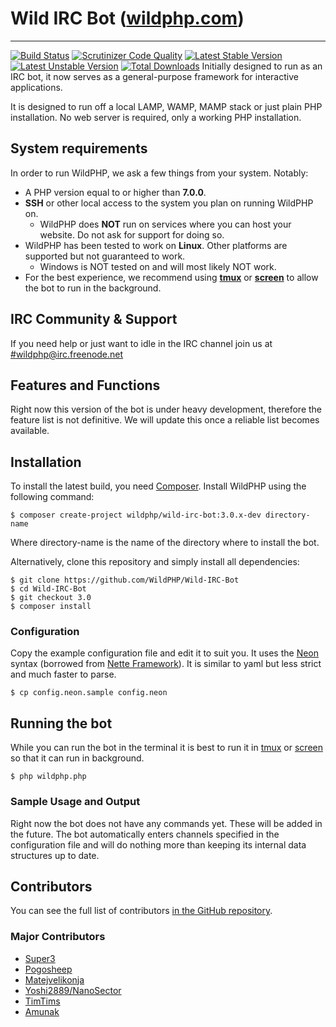 # Wild IRC Bot ([wildphp.com](http://wildphp.com/))
----------
[![Build Status](https://scrutinizer-ci.com/g/WildPHP/Wild-IRC-Bot/badges/build.png?b=3.0)](https://scrutinizer-ci.com/g/WildPHP/Wild-IRC-Bot/build-status/master)
[![Scrutinizer Code Quality](https://scrutinizer-ci.com/g/WildPHP/Wild-IRC-Bot/badges/quality-score.png?b=3.0)](https://scrutinizer-ci.com/g/WildPHP/Wild-IRC-Bot/?branch=master)
[![Latest Stable Version](https://poser.pugx.org/wildphp/Wild-IRC-Bot/v/stable)](https://packagist.org/packages/wildphp/Wild-IRC-Bot)
[![Latest Unstable Version](https://poser.pugx.org/wildphp/Wild-IRC-Bot/v/unstable)](https://packagist.org/packages/wildphp/Wild-IRC-Bot)
[![Total Downloads](https://poser.pugx.org/wildphp/Wild-IRC-Bot/downloads)](https://packagist.org/packages/wildphp/Wild-IRC-Bot)
Initially designed to run as an IRC bot, it now serves as a general-purpose framework for interactive applications.


It is designed to run off a local LAMP, WAMP, MAMP stack or just plain PHP installation.
No web server is required, only a working PHP installation.

## System requirements
In order to run WildPHP, we ask a few things from your system. Notably:

- A PHP version equal to or higher than **7.0.0**.
- **SSH** or other local access to the system you plan on running WildPHP on.
	- WildPHP does **NOT** run on services where you can host your website. Do not ask for support for doing so.
- WildPHP has been tested to work on **Linux**. Other platforms are supported but not guaranteed to work.
    - Windows is NOT tested on and will most likely NOT work.
- For the best experience, we recommend using **[tmux](https://en.wikipedia.org/wiki/Tmux)** or **[screen](https://en.wikipedia.org/wiki/GNU_Screen)** to allow the bot to run in the background.

## IRC Community & Support
If you need help or just want to idle in the IRC channel join us at
[#wildphp@irc.freenode.net](http://webchat.freenode.net/?channels=wildphp)

## Features and Functions
Right now this version of the bot is under heavy development, therefore the feature list is not definitive. We will update this once a reliable list becomes available.

## Installation
To install the latest build, you need [Composer](https://getcomposer.org/). Install WildPHP using the following command:

	$ composer create-project wildphp/wild-irc-bot:3.0.x-dev directory-name
	
Where directory-name is the name of the directory where to install the bot.

Alternatively, clone this repository and simply install all dependencies:

    $ git clone https://github.com/WildPHP/Wild-IRC-Bot
    $ cd Wild-IRC-Bot
    $ git checkout 3.0
    $ composer install

### Configuration

Copy the example configuration file and edit it to suit you. It uses the [Neon](http://ne-on.org/) syntax (borrowed from [Nette Framework](http://nette.org/en/)). It is similar to yaml but less strict and much faster to parse.

    $ cp config.neon.sample config.neon

## Running the bot

While you can run the bot in the terminal it is best to run it in [tmux](https://en.wikipedia.org/wiki/Tmux) or [screen](https://en.wikipedia.org/wiki/GNU_Screen) so that it can run in background.

    $ php wildphp.php

### Sample Usage and Output
Right now the bot does not have any commands yet. These will be added in the future. The bot automatically enters channels specified in the configuration file and will do nothing more than keeping its internal data structures up to date.

## Contributors

You can see the full list of contributors [in the GitHub repository](https://github.com/WildPHP/Wild-IRC-Bot/graphs/contributors).

### Major Contributors
* [Super3](http://super3.org)
* [Pogosheep](http://layne-obserdia.de)
* [Matejvelikonja](http://velikonja.si)
* [Yoshi2889/NanoSector](https://github.com/Yoshi2889)
* [TimTims](https://timtims.me)
* [Amunak](https://github.com/Amunak)
